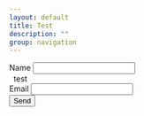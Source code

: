 ```yaml
---
layout: default
title: Test 
description: ""
group: navigation
--- 
```


<form id="contact-us" method="post">
  <label for="name">Name</label>
  <input type="text" name="name" id="name" /><br />
  &nbsp;&nbsp;test<br />
  <label for="email">Email</label>
  <input type="text" name="email" id="email" /><br />

  <input class="submit" type="submit" value="Send" />
</form>

